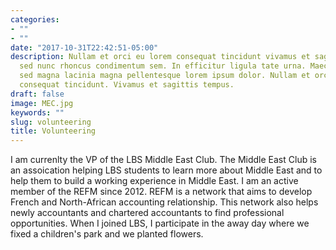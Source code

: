 ```yaml
---
categories:
- ""
- ""
date: "2017-10-31T22:42:51-05:00"
description: Nullam et orci eu lorem consequat tincidunt vivamus et sagittis magna
  sed nunc rhoncus condimentum sem. In efficitur ligula tate urna. Maecenas massa
  sed magna lacinia magna pellentesque lorem ipsum dolor. Nullam et orci eu lorem
  consequat tincidunt. Vivamus et sagittis tempus.
draft: false
image: MEC.jpg
keywords: ""
slug: volunteering
title: Volunteering
---
```


I am currenlty the VP of the LBS Middle East Club. The Middle East Club is an assoication helping LBS students to learn more about Middle East and to help them to build a working experience in Middle East. I am an active member of the REFM since 2012. REFM is a network that aims to develop French and North-African accounting relationship. This network also helps newly accountants and chartered accountants to find professional opportunities.  When I joined LBS, I participate in the away day where we fixed a children's park and we planted flowers.
